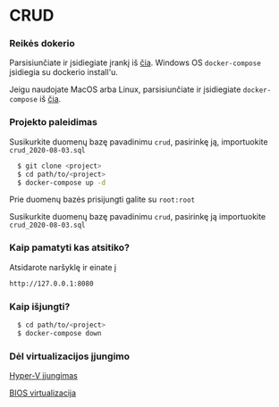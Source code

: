 # CRUD

### Reikės dokerio
Parsisiunčiate ir įsidiegiate įrankį iš [čia](https://docs.docker.com/engine/install/). Windows OS `docker-compose` įsidiegia su dockerio install'u.


Jeigu naudojate MacOS arba Linux, parsisiunčiate ir įsidiegiate `docker-compose` iš [čia](https://github.com/docker/compose/releases).


### Projekto paleidimas


 Susikurkite duomenų bazę pavadinimu `crud`, pasirinkę ją, importuokite `crud_2020-08-03.sql`



```bash
  $ git clone <project>
  $ cd path/to/<project>
  $ docker-compose up -d
```
  Prie duomenų bazės prisijungti galite su `root:root`
  
  Susikurkite duomenų bazę pavadinimu `crud`, pasirinkę ją importuokite `crud_2020-08-03.sql`

### Kaip pamatyti kas atsitiko?
Atsidarote naršyklę ir einate į 
```bash
http://127.0.0.1:8080
```
### Kaip išjungti?

```bash
  $ cd path/to/<project>
  $ docker-compose down
```


### Dėl virtualizacijos įjungimo

[Hyper-V įjungimas](https://docs.microsoft.com/en-us/virtualization/hyper-v-on-windows/quick-start/enable-hyper-v#enable-hyper-v-using-powershell)

[BIOS virtualizacija](https://www.bleepingcomputer.com/tutorials/how-to-enable-cpu-virtualization-in-your-computer-bios/)
